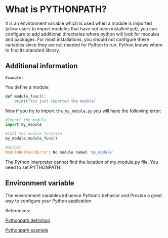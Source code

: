 # What is PYTHONPATH?

It is an environment variable which is used when a module is imported (allow users to import modules that have not been installed yet), you can configure to add additional directories where python will look for modules and packages.
For most installations, you should not configure these variables since they are not needed for Python to run. Python knows where to find its standard library.

## Additional information

`Example:`

You define a module:

```python
def module_func():
    print("You just imported the module)
```

Now if you try to import `the_my_module.py` you will have the following error:

```python
#Import the module
import my_module

#Call the module function
my_module.module_func()

#Output
ModuleNotFoundError: No module named 'my_module'
```

The Python interpreter cannot find the location of my_module.py file. You need to set PYTHONPATH.

## Environment variable

The environment variables influence Python’s behavior and Provide a great way to configure your Python application

References:

[Pythonpath definition](https://www.tutorialspoint.com/What-is-PYTHONPATH-environment-variable-in-Python)

[Pythonpath example](https://www.geeksforgeeks.org/pythonpath-environment-variable-in-python/)
